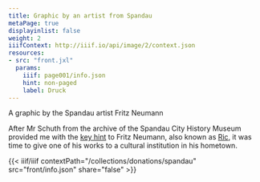```yaml
---
title: Graphic by an artist from Spandau
metaPage: true
displayinlist: false
weight: 2
iiifContext: http://iiif.io/api/image/2/context.json
resources:
- src: "front.jxl"
  params:
    iiif: page001/info.json
    hint: non-paged
    label: Druck
---
```


A graphic by the Spandau artist Fritz Neumann

<!--more-->

After Mr Schuth from the archive of the Spandau City History Museum provided me with the [key hint](/post/ric-unknownartist/) to Fritz Neumann, also known as [Ric](https://ric-unknownartist.projektemacher.org/), it was time to give one of his works to a cultural institution in his hometown.

{{< iiif/iiif contextPath="/collections/donations/spandau" src="front/info.json" share="false" >}}
